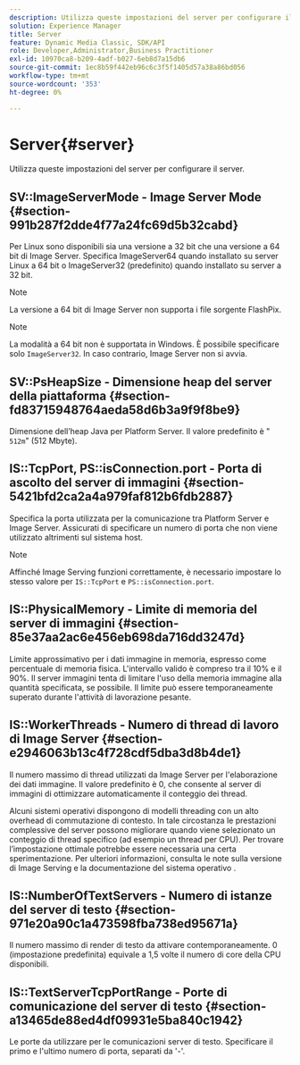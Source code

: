 ```yaml
---
description: Utilizza queste impostazioni del server per configurare il server.
solution: Experience Manager
title: Server
feature: Dynamic Media Classic, SDK/API
role: Developer,Administrator,Business Practitioner
exl-id: 10970ca8-b209-4adf-b027-6eb8d7a15db6
source-git-commit: 1ec8b59f442eb96c6c3f5f1405d57a38a86bd056
workflow-type: tm+mt
source-wordcount: '353'
ht-degree: 0%

---
```


# Server{#server}

Utilizza queste impostazioni del server per configurare il server.

## SV::ImageServerMode - Image Server Mode {#section-991b287f2dde4f77a24fc69d5b32cabd}

Per Linux sono disponibili sia una versione a 32 bit che una versione a 64 bit di Image Server. Specifica ImageServer64 quando installato su server Linux a 64 bit o ImageServer32 (predefinito) quando installato su server a 32 bit.

>[!NOTE]
>
>La versione a 64 bit di Image Server non supporta i file sorgente FlashPix.

>[!NOTE]
>
>La modalità a 64 bit non è supportata in Windows. È possibile specificare solo `ImageServer32`. In caso contrario, Image Server non si avvia.

## SV::PsHeapSize - Dimensione heap del server della piattaforma {#section-fd83715948764aeda58d6b3a9f9f8be9}

Dimensione dell’heap Java per Platform Server. Il valore predefinito è &quot; `512m`&quot; (512 Mbyte).

## IS::TcpPort, PS::isConnection.port - Porta di ascolto del server di immagini {#section-5421bfd2ca2a4a979faf812b6fdb2887}

Specifica la porta utilizzata per la comunicazione tra Platform Server e Image Server. Assicurati di specificare un numero di porta che non viene utilizzato altrimenti sul sistema host.

>[!NOTE]
>
>Affinché Image Serving funzioni correttamente, è necessario impostare lo stesso valore per `IS::TcpPort` e `PS::isConnection.port`.

## IS::PhysicalMemory - Limite di memoria del server di immagini {#section-85e37aa2ac6e456eb698da716dd3247d}

Limite approssimativo per i dati immagine in memoria, espresso come percentuale di memoria fisica. L&#39;intervallo valido è compreso tra il 10% e il 90%. Il server immagini tenta di limitare l&#39;uso della memoria immagine alla quantità specificata, se possibile. Il limite può essere temporaneamente superato durante l&#39;attività di lavorazione pesante.

## IS::WorkerThreads - Numero di thread di lavoro di Image Server {#section-e2946063b13c4f728cdf5dba3d8b4de1}

Il numero massimo di thread utilizzati da Image Server per l&#39;elaborazione dei dati immagine. Il valore predefinito è 0, che consente al server di immagini di ottimizzare automaticamente il conteggio dei thread.

Alcuni sistemi operativi dispongono di modelli threading con un alto overhead di commutazione di contesto. In tale circostanza le prestazioni complessive del server possono migliorare quando viene selezionato un conteggio di thread specifico (ad esempio un thread per CPU). Per trovare l’impostazione ottimale potrebbe essere necessaria una certa sperimentazione. Per ulteriori informazioni, consulta le note sulla versione di Image Serving e la documentazione del sistema operativo .

## IS::NumberOfTextServers - Numero di istanze del server di testo {#section-971e20a90c1a473598fba738ed95671a}

Il numero massimo di render di testo da attivare contemporaneamente. 0 (impostazione predefinita) equivale a 1,5 volte il numero di core della CPU disponibili.

## IS::TextServerTcpPortRange - Porte di comunicazione del server di testo {#section-a13465de88ed4df09931e5ba840c1942}

Le porte da utilizzare per le comunicazioni server di testo. Specificare il primo e l&#39;ultimo numero di porta, separati da &#39;-&#39;.

